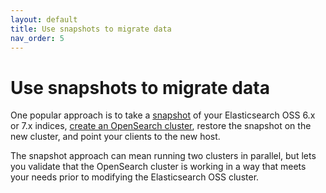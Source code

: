 ```yaml
---
layout: default
title: Use snapshots to migrate data
nav_order: 5
---
```


# Use snapshots to migrate data

One popular approach is to take a [snapshot]({{site.url}}{{site.baseurl}}/opensearch/snapshots/snapshot-restore) of your Elasticsearch OSS 6.x or 7.x indices, [create an OpenSearch cluster]({{site.url}}{{site.baseurl}}/opensearch/install/), restore the snapshot on the new cluster, and point your clients to the new host.

The snapshot approach can mean running two clusters in parallel, but lets you validate that the OpenSearch cluster is working in a way that meets your needs prior to modifying the Elasticsearch OSS cluster.
